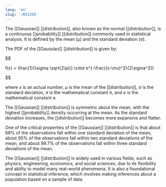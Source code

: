 ```yaml
---
lang: 'en'
slug: '/B532ED'
---
```


The [[Gaussian]] [[distribution]], also known as the normal [[distribution]], is a continuous [[probability]] [[distribution]] commonly used in statistical analysis. It is defined by the mean (μ) and the standard deviation (σ).

The PDF of the [[Gaussian]] [[distribution]] is given by:

$$

f(x) = \frac{1}{\sigma \sqrt{2\pi}} \cdot e^{-\frac{(x-\mu)^2}{2\sigma^2}}


$$

where $x$ is an actual number, $\mu$ is the mean of the [[distribution]], $\sigma$ is the standard deviation, $\pi$ is the mathematical constant π, and $e$ is the mathematical constant e.

The [[Gaussian]] [[distribution]] is symmetric about the mean, with the highest [[probability]] density occurring at the mean. As the standard deviation increases, the [[distribution]] becomes more expansive and flatter.

One of the critical properties of the [[Gaussian]] [[distribution]] is that about 68% of the observations fall within one standard deviation of the mean, about 95% of the observations fall within two standard deviations of the mean, and about 99.7% of the observations fall within three standard deviations of the mean.

The [[Gaussian]] [[distribution]] is widely used in various fields, such as physics, engineering, economics, and social sciences, due to its flexibility and ability to model many real-world phenomena. It is also a foundational concept in statistical inference, which involves making inferences about a population based on a sample of data.
